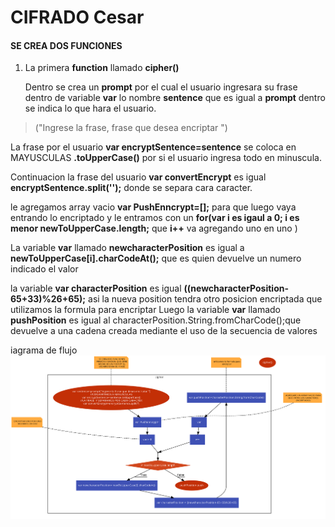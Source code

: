 # CIFRADO Cesar
#### SE CREA DOS FUNCIONES
1. La primera **function** llamado **cipher()**

    Dentro se crea un **prompt** por el cual el usuario ingresara su frase  dentro de variable __var__ lo nombre **sentence** que es igual a **prompt** dentro se indica lo que hara el usuario.
>("Ingrese la frase, frase que desea encriptar ")

La frase por el usuario **var encryptSentence=sentence** se coloca en MAYUSCULAS **.toUpperCase()** por si el usuario ingresa todo en minuscula.

Continuacion la frase del usuario **var convertEncrypt** es igual **encryptSentence.split('');** donde se separa cara caracter.

le agregamos array vacio **var PushEnncrypt=[];** para que luego vaya entrando lo encriptado y le entramos con un **for(var i es igaul a 0; i es menor newToUpperCase.length;** que **i++** va agregando uno en uno )

La variable **var** llamado **newcharacterPosition** es igual a **newToUpperCase[i].charCodeAt();** que es quien devuelve un numero indicado el valor

  la variable **var characterPosition** es igual  **((newcharacterPosition-65+33)%26+65);** asi la nueva position tendra otro posicion encriptada que utilizamos la formula para encriptar
  Luego la variable
**var** llamado **pushPosition** es igual al characterPosition.String.fromCharCode();que devuelve a una cadena creada mediante el uso de la secuencia de valores











iagrama de flujo ![diagrama de flujo](assets/docs/diagrama.png)

